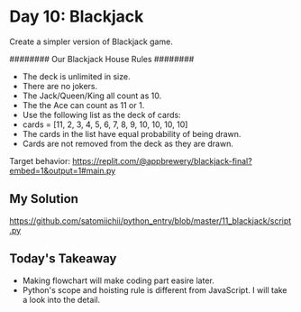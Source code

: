 # Day 10: Blackjack

Create a simpler version of Blackjack game.

######## Our Blackjack House Rules ########

- The deck is unlimited in size.
- There are no jokers.
- The Jack/Queen/King all count as 10.
- The the Ace can count as 11 or 1.
- Use the following list as the deck of cards:
- cards = [11, 2, 3, 4, 5, 6, 7, 8, 9, 10, 10, 10, 10]
- The cards in the list have equal probability of being drawn.
- Cards are not removed from the deck as they are drawn.

Target behavior: https://replit.com/@appbrewery/blackjack-final?embed=1&output=1#main.py

## My Solution

https://github.com/satomiichii/python_entry/blob/master/11_blackjack/script.py

## Today's Takeaway

- Making flowchart will make coding part easire later.
- Python's scope and hoisting rule is different from JavaScript. I will take a look into the detail.
